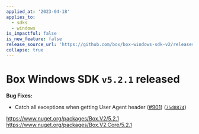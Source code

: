 ```yaml
---
applied_at: '2023-04-18'
applies_to:
  - sdks
  - windows
is_impactful: false
is_new_feature: false
release_source_url: 'https://github.com/box/box-windows-sdk-v2/releases/tag/v5.2.1'
collapse: true
---
```


# Box Windows SDK `v5.2.1` released

**Bug Fixes:**

* Catch all exceptions when getting User Agent header ([#901][1]) ([`75d8874`][2])

<https://www.nuget.org/packages/Box.V2/5.2.1>
<https://www.nuget.org/packages/Box.V2.Core/5.2.1>

[1]: https://github.com/box/box-windows-sdk-v2/issues/901

[2]: https://github.com/box/box-windows-sdk-v2/commit/75d887470698a5f312610cebd58be58aee7eaa9b
